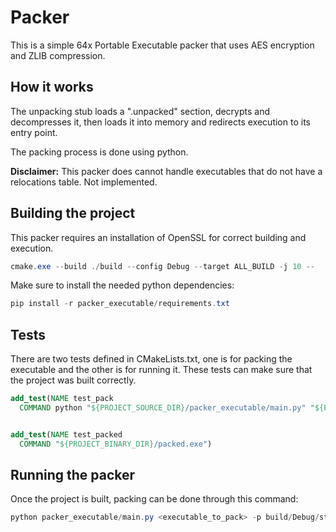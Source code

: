 # Packer
This is a simple 64x Portable Executable packer that uses AES encryption and ZLIB compression.

## How it works
The unpacking stub loads a ".unpacked" section, decrypts and decompresses it, then loads it into memory and redirects execution to its entry point.

The packing process is done using python.

**Disclaimer:** This packer does cannot handle executables that do not have a relocations table. Not implemented. 

## Building the project
This packer requires an installation of OpenSSL for correct building and execution.
```powershell
cmake.exe --build ./build --config Debug --target ALL_BUILD -j 10 --
```
Make sure to install the needed python dependencies:
```powershell
pip install -r packer_executable/requirements.txt
```
## Tests
There are two tests defined in CMakeLists.txt, one is for packing the executable and the other is for running it. These tests can make sure that the project was built correctly.
```cmake
add_test(NAME test_pack
  COMMAND python "${PROJECT_SOURCE_DIR}/packer_executable/main.py" "${PROJECT_BINARY_DIR}/Debug/dummy_executable.exe" -p "${PROJECT_BINARY_DIR}/Debug/stub.exe")


add_test(NAME test_packed
  COMMAND "${PROJECT_BINARY_DIR}/packed.exe")
```
## Running the packer

Once the project is built, packing can be done through this command:
```powershell
python packer_executable/main.py <executable_to_pack> -p build/Debug/stub.exe
```